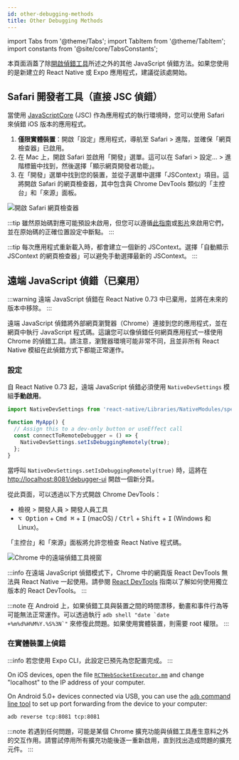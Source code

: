 ```yaml
---
id: other-debugging-methods
title: Other Debugging Methods
---
```


import Tabs from '@theme/Tabs'; import TabItem from '@theme/TabItem'; import constants from '@site/core/TabsConstants';

本頁面涵蓋了除[開啟偵錯工具](./debugging#opening-the-debugger)所述之外的其他 JavaScript 偵錯方法。如果您使用的是新建立的 React Native 或 Expo 應用程式，建議從該處開始。

## Safari 開發者工具（直接 JSC 偵錯）

當使用 [JavaScriptCore](https://trac.webkit.org/wiki/JavaScriptCore) (JSC) 作為應用程式的執行環境時，您可以使用 Safari 來偵錯 iOS 版本的應用程式。

1. **僅限實體裝置**：開啟「設定」應用程式，導航至 Safari > 進階，並確保「網頁檢查器」已啟用。
2. 在 Mac 上，開啟 Safari 並啟用「開發」選單。這可以在 Safari > 設定... > 進階標籤中找到，然後選擇「顯示網頁開發者功能」。
3. 在「開發」選單中找到您的裝置，並從子選單中選擇「JSContext」項目。這將開啟 Safari 的網頁檢查器，其中包含與 Chrome DevTools 類似的「主控台」和「來源」面板。

![開啟 Safari 網頁檢查器](/docs/assets/debugging-safari-developer-tools.jpg)

:::tip
雖然原始碼對應可能預設未啟用，但您可以遵循[此指南](https://blog.nparashuram.com/2019/10/debugging-react-native-ios-apps-with.html)或[影片](https://www.youtube.com/watch?v=GrGqIIz51k4)來啟用它們，並在原始碼的正確位置設定中斷點。
:::

:::tip
每次應用程式重新載入時，都會建立一個新的 JSContext。選擇「自動顯示 JSContext 的網頁檢查器」可以避免手動選擇最新的 JSContext。
:::

## 遠端 JavaScript 偵錯（已棄用）

:::warning
遠端 JavaScript 偵錯在 React Native 0.73 中已棄用，並將在未來的版本中移除。
:::

遠端 JavaScript 偵錯將外部網頁瀏覽器（Chrome）連接到您的應用程式，並在網頁中執行 JavaScript 程式碼。這讓您可以像偵錯任何網頁應用程式一樣使用 Chrome 的偵錯工具。請注意，瀏覽器環境可能非常不同，且並非所有 React Native 模組在此偵錯方式下都能正常運作。

### 設定

自 React Native 0.73 起，遠端 JavaScript 偵錯必須使用 `NativeDevSettings` 模組**手動啟用**。

```js
import NativeDevSettings from 'react-native/Libraries/NativeModules/specs/NativeDevSettings';

function MyApp() {
  // Assign this to a dev-only button or useEffect call
  const connectToRemoteDebugger = () => {
    NativeDevSettings.setIsDebuggingRemotely(true);
  };
}
```

當呼叫 `NativeDevSettings.setIsDebuggingRemotely(true)` 時，這將在 [http://localhost:8081/debugger-ui](http://localhost:8081/debugger-ui) 開啟一個新分頁。

從此頁面，可以透過以下方式開啟 Chrome DevTools：

- 檢視 > 開發人員 > 開發人員工具
- <kbd>⌥ Option</kbd> + <kbd>Cmd ⌘</kbd> + <kbd>I</kbd> (macOS) / <kbd>Ctrl</kbd> + <kbd>Shift</kbd> + <kbd>I</kbd> (Windows 和 Linux)。

「主控台」和「來源」面板將允許您檢查 React Native 程式碼。

![Chrome 中的遠端偵錯工具視窗](/docs/assets/debugging-chrome-remote-debugger.jpg)

:::info
在遠端 JavaScript 偵錯模式下，Chrome 中的網頁版 React DevTools 無法與 React Native 一起使用。請參閱 [React DevTools](./react-devtools) 指南以了解如何使用獨立版本的 React DevTools。
:::

:::note
在 Android 上，如果偵錯工具與裝置之間的時間漂移，動畫和事件行為等可能無法正常運作。可以透過執行 ``adb shell "date `date +%m%d%H%M%Y.%S%3N`"`` 來修復此問題。如果使用實體裝置，則需要 root 權限。
:::

### 在實體裝置上偵錯

:::info
若您使用 Expo CLI，此設定已預先為您配置完成。
:::

<Tabs groupId="platform" defaultValue={constants.defaultPlatform} values={constants.platforms} className="pill-tabs">
<TabItem value="ios">

On iOS devices, open the file [`RCTWebSocketExecutor.mm`](https://github.com/facebook/react-native/blob/master/packages/react-native/React/CoreModules/RCTWebSocketExecutor.mm) and change "localhost" to the IP address of your computer.

</TabItem>
<TabItem value="android">

On Android 5.0+ devices connected via USB, you can use the [`adb` command line tool](http://developer.android.com/tools/help/adb.html) to set up port forwarding from the device to your computer:

```sh
adb reverse tcp:8081 tcp:8081
```

</TabItem>
</Tabs>

:::note
若遇到任何問題，可能是某個 Chrome 擴充功能與偵錯工具產生意料之外的交互作用。請嘗試停用所有擴充功能後逐一重新啟用，直到找出造成問題的擴充元件。
:::